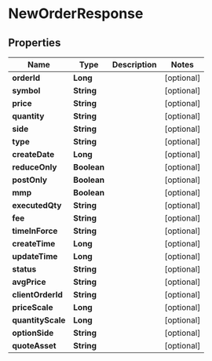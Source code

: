 

# NewOrderResponse


## Properties

| Name | Type | Description | Notes |
|------------ | ------------- | ------------- | -------------|
|**orderId** | **Long** |  |  [optional] |
|**symbol** | **String** |  |  [optional] |
|**price** | **String** |  |  [optional] |
|**quantity** | **String** |  |  [optional] |
|**side** | **String** |  |  [optional] |
|**type** | **String** |  |  [optional] |
|**createDate** | **Long** |  |  [optional] |
|**reduceOnly** | **Boolean** |  |  [optional] |
|**postOnly** | **Boolean** |  |  [optional] |
|**mmp** | **Boolean** |  |  [optional] |
|**executedQty** | **String** |  |  [optional] |
|**fee** | **String** |  |  [optional] |
|**timeInForce** | **String** |  |  [optional] |
|**createTime** | **Long** |  |  [optional] |
|**updateTime** | **Long** |  |  [optional] |
|**status** | **String** |  |  [optional] |
|**avgPrice** | **String** |  |  [optional] |
|**clientOrderId** | **String** |  |  [optional] |
|**priceScale** | **Long** |  |  [optional] |
|**quantityScale** | **Long** |  |  [optional] |
|**optionSide** | **String** |  |  [optional] |
|**quoteAsset** | **String** |  |  [optional] |



